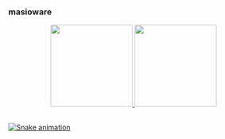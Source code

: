 ### masioware

<div align="center">
  <a href="https://github.com/masioware">
  <img height="165em" src="https://github-readme-stats.vercel.app/api?username=masioware&show_icons=true&theme=dracula&include_all_commits=true&count_private=true"/>
  <img height="165em" src="https://github-readme-stats.vercel.app/api/top-langs/?username=masioware&layout=compact&langs_count=7&theme=dracula"/>
</div>
 
##

![Snake animation](https://github.com/masioware/masioware/blob/output/github-contribution-grid-snake.svg)
 
